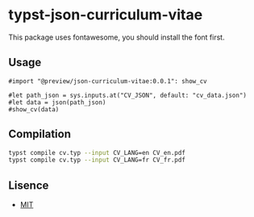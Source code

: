 # typst-json-curriculum-vitae

This package uses fontawesome, you should install the font first.

## Usage

```typ
#import "@preview/json-curriculum-vitae:0.0.1": show_cv

#let path_json = sys.inputs.at("CV_JSON", default: "cv_data.json")
#let data = json(path_json)
#show_cv(data)
```

## Compilation

```sh
typst compile cv.typ --input CV_LANG=en CV_en.pdf
typst compile cv.typ --input CV_LANG=fr CV_fr.pdf
```

## Lisence

- [MIT](./LICENSE)
